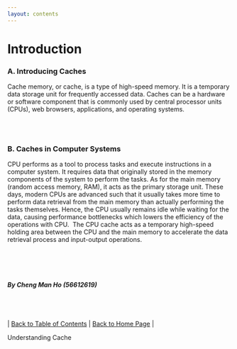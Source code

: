 ```yaml
---
layout: contents
---
```

# Introduction
### A. Introducing Caches
Cache memory, or cache, is a type of high-speed memory. It is a temporary data storage unit for frequently accessed data. Caches can be a hardware or software component that is commonly used by central processor units (CPUs), web browsers, applications, and operating systems.

<br/> <br/>

### B. Caches in Computer Systems
⁤CPU performs as a tool to process tasks and execute instructions in a computer system. ⁤⁤It requires data that originally stored in the memory components of the system to perform the tasks. ⁤⁤As for the main memory (random access memory, RAM), it acts as the primary storage unit. ⁤⁤These days, modern CPUs are advanced such that it usually takes more time to perform data retrieval from the main memory than actually performing the tasks themselves. ⁤⁤Hence, the CPU usually remains idle while waiting for the data, causing performance bottlenecks which lowers the efficiency of the operations with CPU. ⁤ The CPU cache acts as a temporary high-speed holding area between the CPU and the main memory to accelerate the data retrieval process and input-output operations.


<br/> <br/> <br/>
##### By Cheng Man Ho (56612619)
<br/> <br/>


| [Back to Table of Contents](../table_of_contents.md) | [Back to Home Page](../index.md) |
<style>
  right {
    text-align: right;
  }
</style>

<p class="right">Understanding Cache</p>

